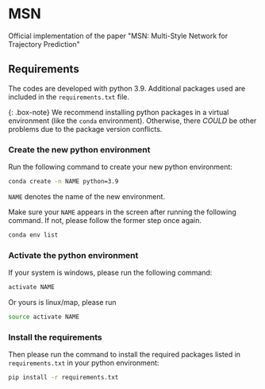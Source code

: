 <!--
 * @Author: Beihao Xia
 * @Date: 2023-03-01 15:58:16
 * @LastEditors: Beihao Xia
 * @LastEditTime: 2023-03-03 10:55:32
 * @Description: file content
 * @Github: https://cocoon2wong.github.io
 * Copyright 2023 Beihao Xia, All Rights Reserved.
-->
# MSN
Official implementation of the paper "MSN: Multi-Style Network for Trajectory Prediction"

## Requirements

The codes are developed with python 3.9.
Additional packages used are included in the `requirements.txt` file.

{: .box-note}
We recommend installing python packages in a virtual environment (like the `conda` environment).
Otherwise, there *COULD* be other problems due to the package version conflicts.

### Create the new python environment

Run the following command to create your new python environment:

```bash
conda create -n NAME python=3.9
```

`NAME` denotes the name of the new environment.

Make sure your `NAME` appears in the screen after running the following command.
If not, please follow the former step once again.

```bash
conda env list
```

### Activate the python environment

If your system is windows, please run the following command:

```bash
activate NAME
```

Or yours is linux/map, please run

```bash
source activate NAME
```

### Install the requirements

Then please run the command to install the required packages listed in `requirements.txt` in your python environment:

```bash
pip install -r requirements.txt
```
